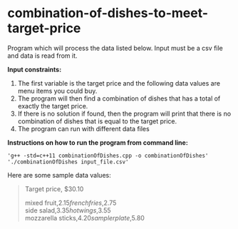 # combination-of-dishes-to-meet-target-price

Program which will process the data listed below. 
Input must be a csv file and data is read from it. 

**Input constraints:**
  1. The first variable is the target price and the following data values are menu items you could buy. 
  2. The program will then find a combination of dishes that has a total of exactly the target price. 
  3. If there is no solution if found, then the program will print that there is no combination of dishes that is equal to the target price. 
  4. The program can run with different data files

**Instructions on how to run the program from command line:**    
    
    'g++ -std=c++11 combinationOfDishes.cpp -o combinationOfDishes'   
    './combinationOfDishes input_file.csv'    
     
    
Here are some sample data values: 
>
>Target price, $30.10
>
>mixed fruit,$2.15    
>french fries,$2.75    
>side salad,$3.35    
>hot wings,$3.55    
>mozzarella sticks,$4.20    
>sampler plate,$5.80    
